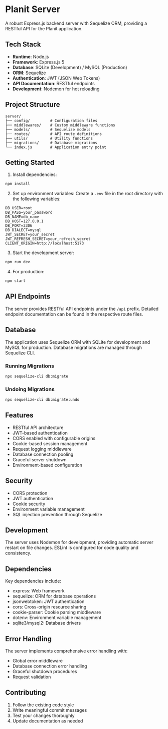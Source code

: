 # Planit Server

A robust Express.js backend server with Sequelize ORM, providing a RESTful API for the Planit application.

## Tech Stack

- **Runtime**: Node.js
- **Framework**: Express.js 5
- **Database**: SQLite (Development) / MySQL (Production)
- **ORM**: Sequelize
- **Authentication**: JWT (JSON Web Tokens)
- **API Documentation**: RESTful endpoints
- **Development**: Nodemon for hot reloading

## Project Structure

```
server/
├── config/         # Configuration files
├── middlewares/    # Custom middleware functions
├── models/         # Sequelize models
├── routes/         # API route definitions
├── utils/          # Utility functions
├── migrations/     # Database migrations
└── index.js        # Application entry point
```

## Getting Started

1. Install dependencies:
```bash
npm install
```

2. Set up environment variables:
Create a `.env` file in the root directory with the following variables:
```env
DB_USER=root
DB_PASS=your_password
DB_NAME=db_name
DB_HOST=127.0.0.1
DB_PORT=3306
DB_DIALECT=mysql
JWT_SECRET=your_secret
JWT_REFRESH_SECRET=your_refresh_secret
CLIENT_ORIGIN=http://localhost:5173
```

3. Start the development server:
```bash
npm run dev
```

4. For production:
```bash
npm start
```

## API Endpoints

The server provides RESTful API endpoints under the `/api` prefix. Detailed endpoint documentation can be found in the respective route files.

## Database

The application uses Sequelize ORM with SQLite for development and MySQL for production. Database migrations are managed through Sequelize CLI.

### Running Migrations

```bash
npx sequelize-cli db:migrate
```

### Undoing Migrations

```bash
npx sequelize-cli db:migrate:undo
```

## Features

- RESTful API architecture
- JWT-based authentication
- CORS enabled with configurable origins
- Cookie-based session management
- Request logging middleware
- Database connection pooling
- Graceful server shutdown
- Environment-based configuration

## Security

- CORS protection
- JWT authentication
- Cookie security
- Environment variable management
- SQL injection prevention through Sequelize

## Development

The server uses Nodemon for development, providing automatic server restart on file changes. ESLint is configured for code quality and consistency.

## Dependencies

Key dependencies include:
- express: Web framework
- sequelize: ORM for database operations
- jsonwebtoken: JWT authentication
- cors: Cross-origin resource sharing
- cookie-parser: Cookie parsing middleware
- dotenv: Environment variable management
- sqlite3/mysql2: Database drivers

## Error Handling

The server implements comprehensive error handling with:
- Global error middleware
- Database connection error handling
- Graceful shutdown procedures
- Request validation

## Contributing

1. Follow the existing code style
2. Write meaningful commit messages
3. Test your changes thoroughly
4. Update documentation as needed 